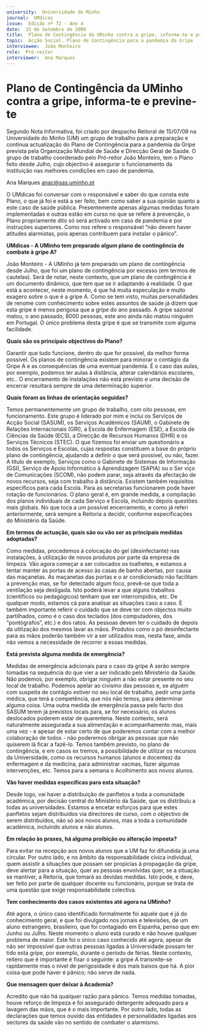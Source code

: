 ```yaml
---
university:  Universidade do Minho
journal:  UMdicas
issue:  Edição nº 72 - Ano 4
date:  15 de Setembro de 2009
title:  Plano de Contingência da UMinho contra a gripe, informa-te e previne-te
topic:  Acção Social. Plano de Contingência para a pandemia da Gripe
interviewee:  João Monteiro
role:  Pró-reitor
interviewer:  Ana Marques
--- 
```


# Plano de Contingência da UMinho contra a gripe, informa-te e previne-te 

Segundo Nota Informativa, foi criado por despacho Reitoral de 15/07/09 na Universidade do Minho (UM) um grupo de trabalho para a preparação e continua actualização do Plano de Contingência para a pandemia da Gripe prevista pela Organização Mundial de Saúde e Direcção Geral de Saúde. O grupo de trabalho coordenado pelo Pró-reitor João Monteiro, tem o Plano feito desde Julho, cujo objectivo é assegurar o funcionamento da instituição nas melhores condições em caso de pandemia.


Ana Marques anac@sas.uminho.pt 


O UMdicas foi conversar com o responsável e saber do que consta este Plano, o que já foi e está a ser feito, bem como saber a sua opinião quanto a este caso de saúde pública. Presentemente apenas algumas medidas foram implementadas e outras estão em curso no que se refere à prevenção, o Plano propriamente dito só será activado em caso de pandemia e por instruções superiores. Como nos refere o responsável “não devem haver atitudes alarmistas, pois apenas contribuem para instalar o pânico”.
 

**UMdicas - A UMinho tem preparado algum plano de contingência de combate à gripe A?**

João Monteiro - A UMinho já tem preparado um plano de contingência desde Julho, que foi um plano de contingência por excesso (em termos de cautelas).
Será de notar, neste contexto, que um plano de contingência é um documento dinâmico, que tem que se ir adaptando à realidade.
O que está a acontecer, neste momento, é que há muita especulação e muito exagero sobre o que é a gripe A. Como se tem visto, muitas personalidades de renome com conhecimento sobre estes assuntos de saúde já dizem que esta gripe é menos perigosa que a gripe do ano passado. A gripe sazonal matou, o ano passado, 8000 pessoas, este ano ainda não matou ninguém em Portugal. O único problema desta gripe é que se transmite com alguma facilidade.
 

**Quais são os principais objectivos do Plano?**

Garantir que tudo funcione, dentro do que for possível, da melhor forma possível. Os planos de contingência existem para minorar o contágio da Gripe A e as consequências de uma eventual pandemia. É o caso das aulas, por exemplo, podemos ter aulas à distância, alterar calendários escolares, etc.. O encerramento de instalações não está previsto e uma decisão de encerrar resultará sempre de uma determinação superior.
 

**Quais foram as linhas de orientação seguidas?**

Temos permanentemente um grupo de trabalho, com oito pessoas, em funcionamento. Este grupo é liderado por mim e inclui os Serviços de Acção Social (SASUM), os Serviços Académicos (SAUM), o Gabinete de Relações Internacionais (GRI), a Escola de Enfermagem (ESE), a Escola de Ciências da Saúde (ECS), a Direcção de Recursos Humanos (DHR) e os Serviços Técnicos (STEC).
O que fizemos foi enviar um questionário a todos os Serviços e Escolas, cujas respostas constituem a base do próprio plano de contingência, ajudando a definir o que será possível, ou não, fazer. A título de exemplo, Serviços como o Gabinete de Sistemas de Informação (GSI), Serviço de Apoio Informático à Aprendizagem (SAPIA) ou o Ser viço de Comunicações (SCOM), não podem parar, seja através da afectação de novos recursos, seja com trabalho à distância. Existem também requisitos específicos para cada Escola. Para as secretarias funcionarem pode haver rotação de funcionários. O plano geral é, em grande medida, a compilação dos planos individuais de cada Serviço e Escola, incluindo depois questões mais globais.
No que toca a um possível encerramento, e como já referi anteriormente, será sempre a Reitoria a decidir, conforme especificações do Ministério da Saúde.
 

**Em termos de actuação, quais são ou vão ser as principais medidas adoptadas?**

Como medidas, procedemos à colocação do gel (desinfectante) nas instalações, à utilização de novos produtos por parte da empresa de limpeza. Vão agora começar a ser colocados os toalhetes, e estamos a tentar manter as portas de acesso às casas de banho abertas, por causa das maçanetas. As maçanetas das portas e o ar condicionado não facilitam a prevenção mas, se for detectado algum foco, prevê-se que toda a ventilação seja desligada. Isto poderá levar a que alguns trabalhos (científicos ou pedagógicos) tenham que ser interrompidos, etc. De qualquer modo, estamos cá para analisar as situações caso a caso.
È também importante referir o cuidado que se deve ter com objectos muito partilhados, como é o caso dos teclados (dos computadores, dos “pontógrafos”, etc.) e dos ratos. As pessoas devem ter o cuidado de depois da utilização dos mesmos lavar as mãos.
Produtos como o pó desinfectante para as mãos poderão também vir a ser utilizados mas, nesta fase, ainda não vemos a necessidade de recorrer a essas medidas.
 

**Está prevista alguma medida de emergência?**

Medidas de emergência adicionais para o caso da gripe A serão sempre tomadas na sequência do que vier a ser indicado pelo Ministério da Saúde. Não podemos, por exemplo, obrigar ninguém a não estar presente no seu local de trabalho. Podemos apelar ao civismo das pessoas e, se alguém com suspeita de contágio estiver no seu local de trabalho, pedir uma junta médica, que terá a competência, que nós não temos, para determinar alguma coisa.
Uma outra medida de emergência passa pelo facto dos SASUM terem já previstos locais para, se for necessário, os alunos deslocados poderem estar de quarentena.
Neste contexto, será naturalmente assegurada a sua alimentação e acompanhamento mas, mais uma vez - e apesar de estar certo de que poderemos contar com a melhor colaboração de todos - não poderemos obrigar as pessoas que não quiserem lá ficar a fazê-lo. Temos também previsto, no plano de contingência, e em casos ex tremos, a possibilidade de utilizar os recursos da Universidade, como os recursos humanos (alunos e docentes) da enfermagem e da medicina, para administrar vacinas, fazer algumas intervenções, etc.
Temos para a semana o Acolhimento aos novos alunos.


**Vão haver medidas específicas para esta situação?**

Desde logo, vai haver a distribuição de panfletos a toda a comunidade académica, por decisão central do Ministério da Saúde, que os distribuiu a todas as universidades. Estamos a encetar esforços para que estes panfletos sejam distribuídos via directores de curso, com o objectivo de serem distribuídos, não só aos novos alunos, mas a toda a comunidade académica, incluindo alunos e não alunos.
 

**Em relação às praxes, há alguma proibição ou alteração imposta?**

Para evitar na recepção aos novos alunos que a UM faz foi difundida já uma circular. Por outro lado, e no âmbito da responsabilidade cívica individual, quem assistir a situações que possam ser propícias à propagação da gripe, deve alertar para a situação, quer as pessoas envolvidas quer, se a situação se mantiver, a Reitoria, que tomará as devidas medidas.
Isto pode, e deve, ser feito por parte de qualquer docente ou funcionário, porque se trata de uma questão que exige responsabilidade colectiva.
 

**Tem conhecimento dos casos existentes até agora na UMinho?**

Até agora, o único caso identificado formalmente foi aquele que é já do conhecimento geral, e que foi divulgado nos jornais e televisões, de um aluno estrangeiro, brasileiro, que foi contagiado em Espanha, penso que em Junho ou Julho. Neste momento o aluno está curado e não houve qualquer problema de maior. Este foi o único caso conhecido até agora, apesar de não ser impossível que outras pessoas ligadas à Universidade possam ter tido esta gripe, por exemplo, durante o período de férias.
Neste contexto, reitero que é importante é fixar o seguinte: a gripe A transmite-se rapidamente mas o nível de perigosidade é dos mais baixos que há. A pior coisa que pode haver é pânico; não serve de nada.
 

**Que mensagem quer deixar à Academia?**

Acredito que não há qualquer razão para pânico. Temos medidas tomadas, houve reforço de limpeza e foi assegurado detergente adequado para a lavagem das mãos, que é o mais importante. Por outro lado, todas as declarações que temos ouvido das entidades e personalidades ligadas aos sectores da saúde vão no sentido de combater o alarmismo.



